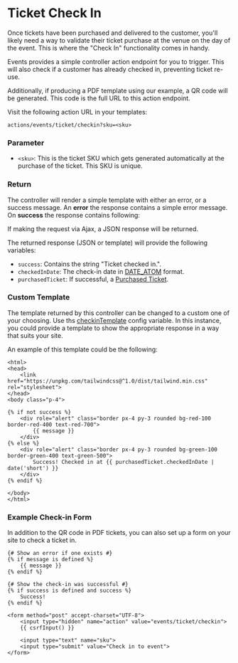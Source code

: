 # Ticket Check In

Once tickets have been purchased and delivered to the customer, you'll likely need a way to validate their ticket purchase at the venue on the day of the event. This is where the "Check In" functionality comes in handy.

Events provides a simple controller action endpoint for you to trigger. This will also check if a customer has already checked in, preventing ticket re-use.

Additionally, if producing a PDF template using our example, a QR code will be generated. This code is the full URL to this action endpoint.

Visit the following action URL in your templates:

```
actions/events/ticket/checkin?sku=<sku>
```

### Parameter

- `<sku>`: This is the ticket SKU which gets generated automatically at the purchase of the ticket. This SKU is unique.

### Return

The controller will render a simple template with either an error, or a success message. An **error** the response contains a simple error message. On **success** the response contains following:

If making the request via Ajax, a JSON response will be returned.

The returned response (JSON or template) will provide the following variables:

- `success`: Contains the string "Ticket checked in.".
- `checkedInDate`: The check-in date in [DATE\_ATOM](http://php.net/manual/en/class.datetime.php#datetime.constants.atom) format.
- `purchasedTicket`: If successful, a [Purchased Ticket](docs:developers/purchased-ticket).

### Custom Template

The template returned by this controller can be changed to a custom one of your choosing. Use ths [checkinTemplate](https://verbb.io/craft-plugins/events/docs/get-started/configuration) config variable. In this instance, you could provide a template to show the appropriate response in a way that suits your site.

An example of this template could be the following:

```twig
<html>
<head>
    <link href="https://unpkg.com/tailwindcss@^1.0/dist/tailwind.min.css" rel="stylesheet">
</head>
<body class="p-4">

{% if not success %}
    <div role="alert" class="border px-4 py-3 rounded bg-red-100 border-red-400 text-red-700">
        {{ message }}
    </div>
{% else %}
    <div role="alert" class="border px-4 py-3 rounded bg-green-100 border-green-400 text-green-500">
        Success! Checked in at {{ purchasedTicket.checkedInDate | date('short') }}
    </div>
{% endif %}

</body>
</html>
```

### Example Check-in Form
In addition to the QR code in PDF tickets, you can also set up a form on your site to check a ticket in.

```twig
{# Show an error if one exists #}
{% if message is defined %}
    {{ message }}
{% endif %}

{# Show the check-in was successful #}
{% if success is defined and success %}
    Success!
{% endif %}

<form method="post" accept-charset="UTF-8">
    <input type="hidden" name="action" value="events/ticket/checkin">
    {{ csrfInput() }}
    
    <input type="text" name="sku">
    <input type="submit" value="Check in to event">
</form>
```